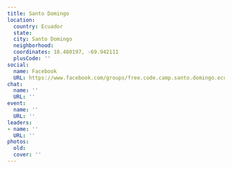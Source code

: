 ```yaml
---
title: Santo Domingo
location:
  country: Ecuador
  state: 
  city: Santo Domingo
  neighborhood: 
  coordinates: 18.480197, -69.942111
  plusCode: ''
social:
  name: Facebook
  URL: https://www.facebook.com/groups/free.code.camp.santo.domingo.ecuador
chat:
  name: ''
  URL: ''
event:
  name: ''
  URL: ''
leaders:
- name: ''
  URL: ''
photos:
  old: 
  cover: ''
---
```

